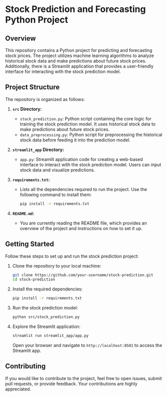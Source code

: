 # Stock Prediction and Forecasting Python Project

## Overview

This repository contains a Python project for predicting and forecasting stock prices. The project utilizes machine learning algorithms to analyze historical stock data and make predictions about future stock prices. Additionally, there is a Streamlit application that provides a user-friendly interface for interacting with the stock prediction model.

## Project Structure

The repository is organized as follows:

1. **`src` Directory:**
   - `stock_prediction.py`: Python script containing the core logic for training the stock prediction model. It uses historical stock data to make predictions about future stock prices.
   - `data_preprocessing.py`: Python script for preprocessing the historical stock data before feeding it into the prediction model.

2. **`streamlit_app` Directory:**
   - `app.py`: Streamlit application code for creating a web-based interface to interact with the stock prediction model. Users can input stock data and visualize predictions.

3. **`requirements.txt`:**
   - Lists all the dependencies required to run the project. Use the following command to install them:
     ```bash
     pip install -r requirements.txt
     ```

4. **`README.md`:**
   - You are currently reading the README file, which provides an overview of the project and instructions on how to set it up.

## Getting Started

Follow these steps to set up and run the stock prediction project:

1. Clone the repository to your local machine:
   ```bash
   git clone https://github.com/your-username/stock-prediction.git
   cd stock-prediction
   ```

2. Install the required dependencies:
   ```bash
   pip install -r requirements.txt
   ```

3. Run the stock prediction model:
   ```bash
   python src/stock_prediction.py
   ```

4. Explore the Streamlit application:
   ```bash
   streamlit run streamlit_app/app.py
   ```

   Open your browser and navigate to `http://localhost:8501` to access the Streamlit app.

## Contributing

If you would like to contribute to the project, feel free to open issues, submit pull requests, or provide feedback. Your contributions are highly appreciated.


